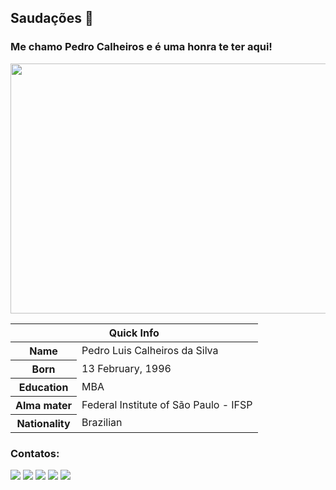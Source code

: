 ## Saudações 🖖
### Me chamo Pedro Calheiros e é uma honra te ter aqui!


<img src="https://64.media.tumblr.com/04eb7d5b48cd621875cb36037bb3c55d/tumblr_mjjgwvUtKU1qbn6jwo1_500.gifv" width="520" height="400"/>

<table>
<thead>
<tr>
<th colspan="2">Quick Info</th>
</tr>
</thead>
<tbody>
<tr><th scope='row'>Name</th><td>Pedro Luis Calheiros da Silva</td></tr>
<tr><th scope='row'>Born</th><td><time datetime="1996-02-13 08:00">13 February, 1996</time></td></tr>
<tr><th scope='row'>Education</th><td>MBA</td></tr>
<tr><th scope='row'>Alma mater</th><td>Federal Institute of São Paulo - IFSP</td></tr>
<tr><th scope='row'>Nationality</th><td>Brazilian</td></tr>
<!--<tr><th scope='row'>Occupation</th><td>Web Developer</td></tr>
<tr><th scope='row'>Skills</th><td>HTML, CSS, JavaScript, Node.js, SEO</td></tr>-->
</tbody>
</table>

### Contatos:

<div>
<a href="https://www.youtube.com/channel/UCyZaRw9NoYvdv0hXcusjBvQ" target="_blank"><img src="https://img.shields.io/badge/YouTube-FF0000?style=for-the-badge&logo=youtube&logoColor=white" target="_blank"></a>
<a href="https://www.instagram.com/pe.calheiros/" target="_blank"><img src="https://img.shields.io/badge/-Instagram-%23E4405F?style=for-the-badge&logo=instagram&logoColor=white" target="_blank"></a>
<a href="https://www.twitch.tv/pkatze" target="_blank"><img src="https://img.shields.io/badge/Twitch-9146FF?style=for-the-badge&logo=twitch&logoColor=white" target="_blank"></a>
<a href = "mailto:pedrolcsle4@gmail.com"><img src="https://img.shields.io/badge/Gmail-D14836?style=for-the-badge&logo=gmail&logoColor=white" target="_blank"></a>
<a href="https://www.linkedin.com/in/pedro-calheiros-65a8b7152/" target="_blank"><img src="https://img.shields.io/badge/-LinkedIn-%230077B5?style=for-the-badge&logo=linkedin&logoColor=white" target="_blank"></a>   
</div>

<!--
**PedroCalheiros/PedroCalheiros** is a ✨ _special_ ✨ repository because its `README.md` (this file) appears on your GitHub profile.

Here are some ideas to get you started:

- 🔭 I’m currently working on ...
- 🌱 I’m currently learning ...
- 👯 I’m looking to collaborate on ...
- 🤔 I’m looking for help with ...
- 💬 Ask me about ...
- 📫 How to reach me: ...
- 😄 Pronouns: ...
- ⚡ Fun fact: ...
-->
